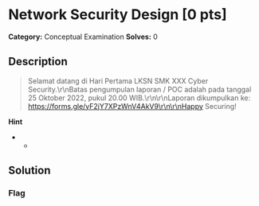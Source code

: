 # Network Security Design [0 pts]

**Category:** Conceptual Examination
**Solves:** 0

## Description
>Selamat datang di Hari Pertama LKSN SMK XXX Cyber Security.\r\nBatas pengumpulan laporan / POC adalah pada tanggal 25 Oktober 2022, pukul 20.00 WIB.\r\n\r\nLaporan dikumpulkan ke: https://forms.gle/yF2jY7XPzWnV4AkV9\r\n\r\nHappy Securing!

**Hint**
* -

## Solution

### Flag

